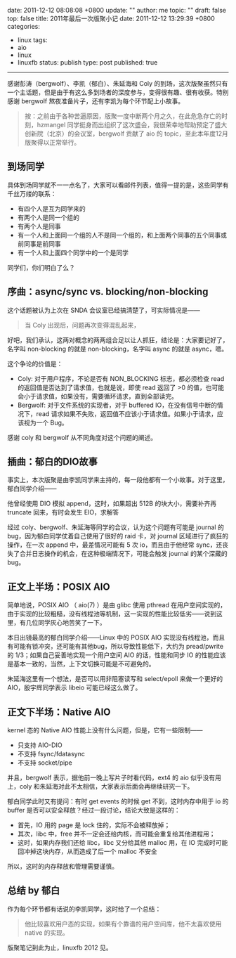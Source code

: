 date: 2011-12-12 08:08:08 +0800
update: ""
author: me
topic: ""
draft: false
top: false
title: 2011年最后一次版聚小记
date: 2011-12-12 13:29:39 +0800
categories:
- linux
tags:
- aio
- linux
- linuxfb
status: publish
type: post
published: true
---
<p>感谢彭涛（bergwolf）、李凯（郁白）、朱延海和 Coly 的到场，这次版聚虽然只有一个主话题，但是由于有这么多到场者的深度参与，变得很有趣、很有收获。特别感谢 bergwolf 熬夜准备片子，还有李凯为每个环节配上小故事。</p>

<blockquote><p>按：之前由于各种苦逼原因，版聚一度中断两个月之久，在此危急存亡的时刻，hzmangel 同学挺身而出组织了这次盛会，我很荣幸地帮助预定了盛大创新院（北京）的会议室，bergwolf 贡献了 aio 的 topic，至此本年度12月版聚得以正常举行。</p></blockquote>

<h2>到场同学</h2>

<p>具体到场同学就不一一点名了，大家可以看邮件列表，值得一提的是，这些同学有千丝万缕的联系：</p>

<ul>

<li>有四个人是互为同学来的</li>

<li>有两个人是同一个组的</li>

<li>有两个人是同事</li>

<li>有一个人和上面同一个组的人不是同一个组的，和上面两个同事的五个同事或前同事是前同事</li>

<li>有一个人和上面四个同学中的一个是同学</li>

</ul>

<p>同学们，你们明白了么？</p>

<h2>序曲：async/sync vs. blocking/non-blocking</h2>

<p>这个话题被认为上次在 SNDA 会议室已经搞清楚了，可实际情况是——</p>

<blockquote><p>当 Coly 出现后，问题再次变得混乱起来，</p></blockquote>

<p>好吧，我们承认，这两对概念的两两组合足以让人抓狂，结论是：大家要记好了，名字叫 non-blocking 的就是 non-blocking，名字叫 async 的就是 async，嗯。</p>

<p>这个争论的价值是：</p>

<ul>

<li>Coly: 对于用户程序，不论是否有 NON_BLOCKING 标志，都必须检查 read 的返回值是否达到了请求值，也就是说，即使 read 返回了 &gt;0 的值，也可能会小于请求值，如果没有，需要循环请求，直到全部读完。</li>

<li>Bergwolf: 对于文件系统的实现者，对于 buffered IO，在没有信号中断的情况下，read 请求如果不失败，返回值不应该小于请求值。如果小于请求，应该视为一个 Bug。</li>

</ul>

<p>感谢 coly 和 bergwolf 从不同角度对这个问题的阐述。</p>

<h2>插曲：郁白的DIO故事</h2>

<p>事实上，本次版聚是由李凯同学来主持的，每一段他都有一个小故事。对于这里，郁白同学介绍——</p>

<p>他曾经使用 DIO 模拟 append，这时，如果超出 512B 的块大小，需要补齐再 truncate 回来，有时会发生 EIO，求解答</p>

<p>经过 coly、bergwolf、朱延海等同学的合议，认为这个问题有可能是 journal 的 bug，因为郁白同学仗着自己使用了很好的 raid 卡，对 journal 区域进行了疯狂的操作，在一次 append 中，最差情况可能有 5 次 io，而且由于他经常 sync，还丧失了合并日志操作的机会，在这种极端情况下，可能会触发 journal 的某个深藏的 bug。</p>

<h2>正文上半场：POSIX AIO</h2>

<p>简单地说，POSIX AIO （ aio(7) ）是由 glibc 使用 pthread 在用户空间实现的，由于实现的比较粗糙，没有线程池等机制，这一实现的性能比较低劣——说到这里，有几位同学灰心地苦笑了一下。</p>

<p>本日出镜最高的郁白同学介绍——Linux 中的 POSIX AIO 实现没有线程池，而且有可能有锁冲突，还可能有其他bug，所以导致性能低下，大约为 pread/pwrite 的 1/3；如果自己妥善地实现一个用户空间 AIO 的话，性能和同步 IO 的性能应该是基本一致的，当然，上下文切换可能是不可避免的。</p>

<p>朱延海这里有一个想法，是否可以用非阻塞读写和 select/epoll 来做一个更好的 AIO，殷宇辉同学表示 libeio 可能已经这么做了。</p>

<h2>正文下半场：Native AIO</h2>

<p>kernel 态的 Native AIO 性能上没有什么问题，但是，它有一些限制——</p>

<ul>

<li>只支持 AIO-DIO</li>

<li>不支持 fsync/fdatasync</li>

<li>不支持 socket/pipe</li>

</ul>

<p>并且，bergwolf 表示，据他前一晚上写片子时看代码，ext4 的 aio 似乎没有用上，coly 和朱延海对此不太相信，大家表示后面会再继续研究一下。</p>

<p>郁白同学此时又有提问：有时 get events 的时候 get 不到，这时内存中用于 io 的 buffer 是否可以安全释放？经过一段讨论，结论大致是这样的：</p>

<ul>

<li>首先，IO 用的 page 是 lock 住的，实际不会被释放掉；</li>

<li>其次，libc 中，free 并不一定会还给内核，而可能会重复给其他进程用；</li>

<li>这时，如果内存我们还给 libc，libc 又分给其他 malloc 用，在 IO 完成时可能回冲掉这块内存，从而造成了后一个 malloc 不安全</li>

</ul>

<p>所以，这时的内存释放和管理需要谨慎。</p>

<h2>总结 by 郁白</h2>

<p>作为每个环节都有话说的李凯同学，这时给了一个总结：</p>

<blockquote><p>他比较喜欢用户态的实现，如果有个靠谱的用户空间库，他不太喜欢使用 native 的实现。</p></blockquote>

<p>版聚笔记到此为止，linuxfb 2012 见。</p>
